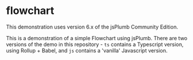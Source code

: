 # flowchart

This demonstration uses version 6.x of the jsPlumb Community Edition.

This is a demonstration of a simple Flowchart using jsPlumb.  There are two versions of the demo in this repository - `ts` contains a Typescript version, using Rollup + Babel, and `js` contains a 'vanilla' Javascript version.
